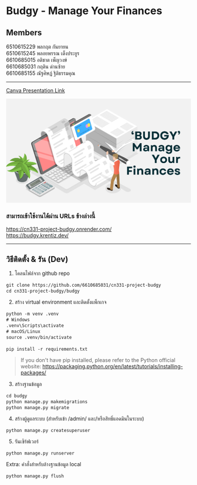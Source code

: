 # Budgy - Manage Your Finances

## Members

6510615229 พลกฤต กันยายน\
6510615245 พลอยพรรณ เต็งประยูร\
6610685015 อติชาต เพ็ญวงษ์\
6610685031 กฤติน ด่านซ้าย\
6610685155 ณัฐศิษฏ์ ฐิติธรรมคุณ

---

[Canva Presentation Link](https://www.canva.com/design/DAG2LcR2s3g/7kqvF-aWzW9l06rd7O-O4g/edit?utm_content=DAG2LcR2s3g&utm_campaign=designshare&utm_medium=link2&utm_source=sharebutton)

![Budgy - Manage Your Finances](https://github.com/6610685031/cn331-project-budgy/blob/main/budgy.png?raw=true)


### สามารถเข้าใช้งานได้ผ่าน URLs ข้างล่างนี้
https://cn331-project-budgy.onrender.com/ \
https://budgy.krentiz.dev/

---

## วิธีติดตั้ง & รัน (Dev)
1. โคลนไฟล์จาก github repo
```
git clone https://github.com/6610685031/cn331-project-budgy
cd cn331-project-budgy/budgy
```

2. สร้าง virtual environment และติดตั้งแพ็กเกจ
```
python -m venv .venv
# Windows
.venv\Scripts\activate
# macOS/Linux
source .venv/bin/activate

pip install -r requirements.txt
```
>If you don't have pip installed, please refer to the Python official website: https://packaging.python.org/en/latest/tutorials/installing-packages/

3. สร้างฐานข้อมูล
```
cd budgy
python manage.py makemigrations
python manage.py migrate
```

4. สร้างผู้ดูแลระบบ (สำหรับเข้า /admin/ และ/หรือสิทธิ์แอดมินในระบบ)
```
python manage.py createsuperuser
```

5. รันเซิร์ฟเวอร์
```
python manage.py runserver
```

Extra: คำสั่งสำหรับล้างฐานข้อมูล local
```
python manage.py flush
```
